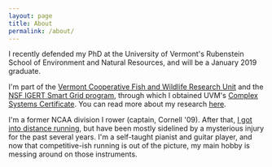 ```yaml
---
layout: page
title: About
permalink: /about/
---
```


I recently defended my PhD at the University of Vermont's Rubenstein School of Environment and Natural Resources, and will be a January 2019 graduate. 

I'm part of the [Vermont Cooperative Fish and Wildlife Research Unit](https://www.coopunits.org/Vermont/) and the [NSF IGERT Smart Grid program](https://www.uvm.edu/smartgrid/), through which I obtained UVM's [Complex Systems Certificate](http://www.vermontcomplexsystems.org/education/certificate/). You can read more about my research [here](https://cbalantic.github.io/research/). 

I'm a former NCAA division I rower (captain, Cornell '09). After that, [I got into distance running](https://www.athlinks.com/athletes/67626184/statistics), but have been mostly sidelined by a mysterious injury for the past several years. I'm a self-taught pianist and guitar player, and now that competitive-ish running is out of the picture, my main hobby is messing around on those instruments. 
